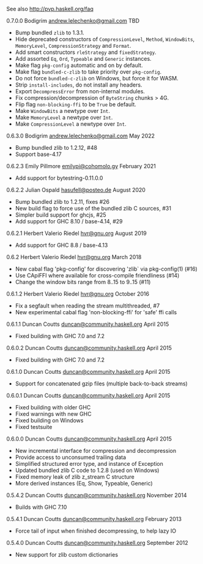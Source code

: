 See also http://pvp.haskell.org/faq

0.7.0.0 Bodigrim <andrew.lelechenko@gmail.com> TBD

 * Bump bundled `zlib` to 1.3.1.
 * Hide deprecated constructors of `CompressionLevel`, `Method`, `WindowBits`,
   `MemoryLevel`, `CompressionStrategy` and `Format`.
 * Add smart constructors `rleStrategy` and `fixedStrategy`.
 * Add assorted `Eq`, `Ord`, `Typeable` and `Generic` instances.
 * Make flag `pkg-config` automatic and on by default.
 * Make flag `bundled-c-zlib` to take priority over `pkg-config`.
 * Do not force `bundled-c-zlib` on Windows, but force it for WASM.
 * Strip `install-includes`, do not install any headers.
 * Export `DecompressError` from non-internal modules.
 * Fix compression/decompression of `ByteString` chunks > 4G.
 * Flip flag `non-blocking-ffi` to be `True` be default.
 * Make `WindowBits` a newtype over `Int`.
 * Make `MemoryLevel` a newtype over `Int`.
 * Make `CompressionLevel` a newtype over `Int`.

0.6.3.0 Bodigrim <andrew.lelechenko@gmail.com> May 2022

 * Bump bundled zlib to 1.2.12, #48
 * Support base-4.17

0.6.2.3 Emily Pillmore <emilypi@cohomolo.gy> February 2021

 * Add support for bytestring-0.11.0.0

0.6.2.2 Julian Ospald <hasufell@posteo.de> August 2020

 * Bump bundled zlib to 1.2.11, fixes #26
 * New build flag to force use of the bundled zlib C sources, #31
 * Simpler build support for ghcjs, #25
 * Add support for GHC 8.10 / base-4.14, #29

0.6.2.1 Herbert Valerio Riedel <hvr@gnu.org> August 2019

 * Add support for GHC 8.8 / base-4.13

0.6.2 Herbert Valerio Riedel <hvr@gnu.org> March 2018

 * New cabal flag 'pkg-config' for discovering 'zlib` via pkg-config(1) (#16)
 * Use CApiFFI where available for cross-compile friendliness (#14)
 * Change the window bits range from 8..15 to 9..15 (#11)

0.6.1.2 Herbert Valerio Riedel <hvr@gnu.org> October 2016

 * Fix a segfault when reading the stream multithreaded, #7
 * New experimental cabal flag 'non-blocking-ffi' for 'safe' ffi calls

0.6.1.1 Duncan Coutts <duncan@community.haskell.org> April 2015

 * Fixed building with GHC 7.0 and 7.2

0.6.0.2 Duncan Coutts <duncan@community.haskell.org> April 2015

 * Fixed building with GHC 7.0 and 7.2

0.6.1.0 Duncan Coutts <duncan@community.haskell.org> April 2015

 * Support for concatenated gzip files (multiple back-to-back streams)

0.6.0.1 Duncan Coutts <duncan@community.haskell.org> April 2015

 * Fixed building with older GHC
 * Fixed warnings with new GHC
 * Fixed building on Windows
 * Fixed testsuite

0.6.0.0 Duncan Coutts <duncan@community.haskell.org> April 2015

 * New incremental interface for compression and decompression
 * Provide access to unconsumed trailing data
 * Simplified structured error type, and instance of Exception
 * Updated bundled zlib C code to 1.2.8 (used on Windows)
 * Fixed memory leak of zlib z_stream C structure
 * More derived instances (Eq, Show, Typeable, Generic)

0.5.4.2 Duncan Coutts <duncan@community.haskell.org> November 2014

 * Builds with GHC 7.10

0.5.4.1 Duncan Coutts <duncan@community.haskell.org> February 2013

 * Force tail of input when finished decompressing, to help lazy IO

0.5.4.0 Duncan Coutts <duncan@community.haskell.org> September 2012

 * New support for zlib custom dictionaries
